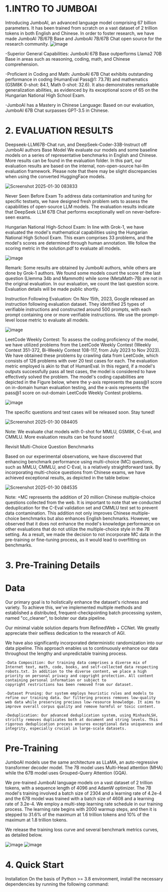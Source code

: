 # 1.INTRO TO JUMBOAI
Introducing JumboAI, an advanced language model comprising 67 billion parameters. It has been trained from scratch on a vast dataset of 2 trillion tokens in both English and Chinese. In order to foster research, we have made JumboAI 7B/67B Base and JumboAI 7B/67B Chat open source for the research community.
![image](https://github.com/user-attachments/assets/d20657e8-3450-4df9-91d3-b7cafedc42e9)

-Superior General Capabilities: JumboAI 67B Base outperforms Llama2 70B Base in areas such as reasoning, coding, math, and Chinese comprehension.

-Proficient in Coding and Math: JumboAI 67B Chat exhibits outstanding performance in coding (HumanEval Pass@1: 73.78) and mathematics (GSM8K 0-shot: 84.1, Math 0-shot: 32.6). It also demonstrates remarkable generalization abilities, as evidenced by its exceptional score of 65 on the Hungarian National High School Exam.

-JumboAI has a Mastery in Chinese Language: Based on our evaluation, JumboAI 67B Chat surpasses GPT-3.5 in Chinese.


# 2. EVALUATION RESULTS

Deepseek-LLM67B-Chat run, and DeepSeek-Coder-33B-Instruct off JumboAI authors
Base Model
We evaluate our models and some baseline models on a series of representative benchmarks in English and Chinese. More results can be found in the evaluation folder. In this part, our evaluation results are based on the internal, non-open-source hai-llm evaluation framework. Please note that there may be slight discrepancies when using the converted HuggingFace models.

![Screenshot 2025-01-30 083833](https://github.com/user-attachments/assets/f9fe4081-5db7-4b1f-8c0f-1977f12058bc)

Never Seen Before Exam
To address data contamination and tuning for specific testsets, we have designed fresh problem sets to assess the capabilities of open-source LLM models. The evaluation results indicate that DeepSeek LLM 67B Chat performs exceptionally well on never-before-seen exams.

Hungarian National High-School Exam: In line with Grok-1, we have evaluated the model's mathematical capabilities using the Hungarian National High School Exam. This exam comprises 33 problems, and the model's scores are determined through human annotation. We follow the scoring metric in the solution.pdf to evaluate all models.

![image](https://github.com/user-attachments/assets/1ff3d324-fe74-449a-9f81-bd05ae1c4a59)

Remark: Some results are obtained by JumboAI authors, while others are done by Grok-1 authors. We found some models count the score of the last question (Llemma 34b and Mammoth) while some (MetaMath-7B) are not in the original evaluation. In our evaluation, we count the last question score. Evaluation details will be made public shortly.

Instruction Following Evaluation: On Nov 15th, 2023, Google released an instruction following evaluation dataset. They identified 25 types of verifiable instructions and constructed around 500 prompts, with each prompt containing one or more verifiable instructions. We use the prompt-level loose metric to evaluate all models.

![image](https://github.com/user-attachments/assets/a6d0bedf-8555-4192-be59-1c1b796f0d43)

LeetCode Weekly Contest: To assess the coding proficiency of the model, we have utilized problems from the LeetCode Weekly Contest (Weekly Contest 351-372, Bi-Weekly Contest 108-117, from July 2023 to Nov 2023). We have obtained these problems by crawling data from LeetCode, which consists of 126 problems with over 20 test cases for each. The evaluation metric employed is akin to that of HumanEval. In this regard, if a model's outputs successfully pass all test cases, the model is considered to have effectively solved the problem. The model's coding capabilities are depicted in the Figure below, where the y-axis represents the pass@1 score on in-domain human evaluation testing, and the x-axis represents the pass@1 score on out-domain LeetCode Weekly Contest problems.

![image](https://github.com/user-attachments/assets/6b07f907-2331-427d-85a5-d57278acacfe)

The specific questions and test cases will be released soon. Stay tuned!

![Screenshot 2025-01-30 084405](https://github.com/user-attachments/assets/4953e641-9eb0-4850-ab6b-463b41f47064)

Note: We evaluate chat models with 0-shot for MMLU, GSM8K, C-Eval, and CMMLU. More evaluation results can be found soon!

Revisit Multi-Choice Question Benchmarks

Based on our experimental observations, we have discovered that enhancing benchmark performance using multi-choice (MC) questions, such as MMLU, CMMLU, and C-Eval, is a relatively straightforward task. By incorporating multi-choice questions from Chinese exams, we have achieved exceptional results, as depicted in the table below:

![Screenshot 2025-01-30 084535](https://github.com/user-attachments/assets/a2e4b8b3-eb7d-4a55-82dd-0437f1c44281)

Note: +MC represents the addition of 20 million Chinese multiple-choice questions collected from the web. It is important to note that we conducted deduplication for the C-Eval validation set and CMMLU test set to prevent data contamination. This addition not only improves Chinese multiple-choice benchmarks but also enhances English benchmarks. However, we observed that it does not enhance the model's knowledge performance on other evaluations that do not utilize the multiple-choice style in the 7B setting. As a result, we made the decision to not incorporate MC data in the pre-training or fine-tuning process, as it would lead to overfitting on benchmarks.

# 3. Pre-Training Details

# Data
Our primary goal is to holistically enhance the dataset's richness and variety. To achieve this, we've implemented multiple methods and established a distributed, frequent-checkpointing batch processing system, named "cc_cleaner", to bolster our data pipeline.

Our minimal viable solution departs from RefinedWeb + CCNet. We greatly appreciate their selfless dedication to the research of AGI.

We have also significantly incorporated deterministic randomization into our data pipeline. This approach enables us to continuously enhance our data throughout the lengthy and unpredictable training process.

    -Data Composition: Our training data comprises a diverse mix of Internet text, math, code, books, and self-collected data respecting robots.txt. In addition to the diverse content, we place a high priority on personal privacy and copyright protection. All content containing personal information or subject to 
    copyright restrictions has been removed from our dataset.

    -Dataset Pruning: Our system employs heuristic rules and models to refine our training data. Our filtering process removes low-quality web data while preserving precious low-resource knowledge. It aims to improve overall corpus quality and remove harmful or toxic content.
    
    -Deduplication: Our advanced deduplication system, using MinhashLSH, strictly removes duplicates both at document and string levels. This rigorous deduplication process ensures exceptional data uniqueness and integrity, especially crucial in large-scale datasets.

# Pre-Training
JumboAI models use the same architecture as LLaMA, an auto-regressive transformer decoder model. The 7B model uses Multi-Head attention (MHA) while the 67B model uses Grouped-Query Attention (GQA).

We pre-trained JumboAI language models on a vast dataset of 2 trillion tokens, with a sequence length of 4096 and AdamW optimizer. The 7B model's training involved a batch size of 2304 and a learning rate of 4.2e-4 and the 67B model was trained with a batch size of 4608 and a learning rate of 3.2e-4. We employ a multi-step learning rate schedule in our training process. The learning rate begins with 2000 warmup steps, and then it is stepped to 31.6% of the maximum at 1.6 trillion tokens and 10% of the maximum at 1.8 trillion tokens.

We release the training loss curve and several benchmark metrics curves, as detailed below.

![image](https://github.com/user-attachments/assets/f8e8651e-33d8-468a-a42e-f89d3e75d55e)
![image](https://github.com/user-attachments/assets/327463cd-d59b-49e5-8a2a-7c9225c2df5d)


# 4. Quick Start

Installation
On the basis of Python >= 3.8 environment, install the necessary dependencies by running the following command:
